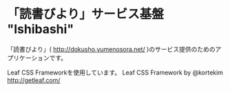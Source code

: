 「読書びより」サービス基盤 "Ishibashi"
====

「読書びより」( http://dokusho.yumenosora.net/ )のサービス提供のためのアプリケーションです。

Leaf CSS Frameworkを使用しています。
Leaf CSS Framework by @kortekim http://getleaf.com/
